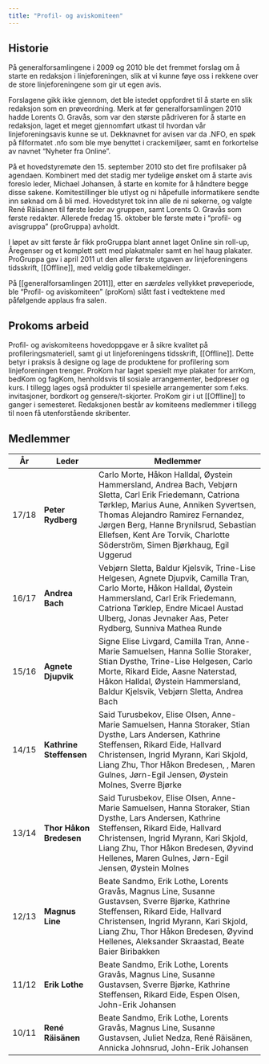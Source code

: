 ```yaml
---
title: "Profil- og aviskomiteen"
---
```


Historie
--------

På generalforsamlingene i 2009 og 2010 ble det fremmet forslag om å
starte en redaksjon i linjeforeningen, slik at vi kunne føye oss i
rekkene over de store linjeforeningene som gir ut egen avis.

Forslagene gikk ikke gjennom, det ble istedet oppfordret til å starte en
slik redaksjon som en prøveordning. Merk at før generalforsamlingen 2010
hadde Lorents O. Gravås, som var den største pådriveren for å starte en
redaksjon, laget et meget gjennomført utkast til hvordan vår
linjeforeningsavis kunne se ut. Dekknavnet for avisen var da .NFO, en
spøk på filformatet .nfo som ble mye benyttet i crackemiljøer, samt en
forkortelse av navnet “Nyheter fra Online”.

På et hovedstyremøte den 15. september 2010 sto det fire profilsaker på
agendaen. Kombinert med det stadig mer tydelige ønsket om å starte avis
foreslo leder, Michael Johansen, å starte en komite for å håndtere begge
disse sakene. Komitestillinger ble utlyst og ni håpefulle informatikere
sendte inn søknad om å bli med. Hovedstyret tok inn alle de ni søkerne,
og valgte René Räisänen til første leder av gruppen, samt Lorents O.
Gravås som første redaktør. Allerede fredag 15. oktober ble første møte
i “profil- og avisgruppa” (proGruppa) avholdt.

I løpet av sitt første år fikk proGruppa blant annet laget Online sin
roll-up, Åregenser og et komplett sett med plakatmaler samt en hel haug
plakater. ProGruppa gav i april 2011 ut den aller første utgaven av
linjeforeningens tidsskrift, [[Offline]], med veldig gode
tilbakemeldinger.

På [[generalforsamlingen 2011]], etter en *særdeles* vellykket
prøveperiode, ble “Profil- og aviskomiteen” (proKom) slått fast i
vedtektene med påfølgende applaus fra salen.

Prokoms arbeid
---------------

Profil- og aviskomiteens hovedoppgave er å sikre kvalitet på
profileringsmateriell, samt gi ut linjeforeningens tidsskrift,
[[Offline]]. Dette betyr i praksis å designe og lage de produktene for
profilering som linjeforeningen trenger. ProKom har laget spesielt mye
plakater for arrKom, bedKom og fagKom, henholdsvis til sosiale
arrangementer, bedpreser og kurs. I tillegg lages også produkter til
spesielle arrangementer som f.eks. invitasjoner, bordkort og
gensere/t-skjorter. ProKom gir i ut [[Offline]] to ganger i semesteret.
Redaksjonen består av komiteens medlemmer i tillegg til noen få
utenforstående skribenter.

Medlemmer
---------
| År | Leder                   | Medlemmer |
| --- | --- | --- |
| 17/18 | **Peter Rydberg** | Carlo Morte, Håkon Halldal, Øystein Hammersland, Andrea Bach, Vebjørn Sletta, Carl Erik Friedemann, Catriona Tørklep, Marius Aune, Anniken Syvertsen, Thomas Alejandro Ramirez Fernandez, Jørgen Berg, Hanne Brynilsrud, Sebastian Ellefsen, Kent Are Torvik, Charlotte Söderström, Simen Bjørkhaug, Egil Uggerud |
| 16/17 | **Andrea Bach** | Vebjørn Sletta, Baldur Kjelsvik, Trine-Lise Helgesen, Agnete Djupvik, Camilla Tran, Carlo Morte, Håkon Halldal, Øystein Hammersland, Carl Erik Friedemann, Catriona Tørklep, Endre Micael Austad Ulberg, Jonas Jevnaker Aas, Peter Rydberg, Sunniva Mathea Runde |
| 15/16 | **Agnete Djupvik** | Signe Elise Livgard, Camilla Tran, Anne-Marie Samuelsen, Hanna Sollie Storaker, Stian Dysthe, Trine-Lise Helgesen, Carlo Morte, Rikard Eide, Aasne Naterstad, Håkon Halldal, Øystein Hammersland, Baldur Kjelsvik, Vebjørn Sletta, Andrea Bach |
| 14/15 | **Kathrine Steffensen** | Said Turusbekov, Elise Olsen, Anne-Marie Samuelsen, Hanna Storaker, Stian Dysthe, Lars Andersen, Kathrine Steffensen, Rikard Eide, Hallvard Christensen, Ingrid Myrann, Kari Skjold, Liang Zhu, Thor Håkon Bredesen, , Maren Gulnes, Jørn-Egil Jensen, Øystein Molnes, Sverre Bjørke |
| 13/14 | **Thor Håkon Bredesen** | Said Turusbekov, Elise Olsen, Anne-Marie Samuelsen, Hanna Storaker, Stian Dysthe, Lars Andersen, Kathrine Steffensen, Rikard Eide, Hallvard Christensen, Ingrid Myrann, Kari Skjold, Liang Zhu, Thor Håkon Bredesen, Øyvind Hellenes, Maren Gulnes, Jørn-Egil Jensen, Øystein Molnes |
| 12/13 | **Magnus Line** | Beate Sandmo, Erik Lothe, Lorents Gravås, Magnus Line, Susanne Gustavsen, Sverre Bjørke, Kathrine Steffensen, Rikard Eide, Hallvard Christensen, Ingrid Myrann, Kari Skjold, Liang Zhu, Thor Håkon Bredesen, Øyvind Hellenes, Aleksander Skraastad, Beate Baier Biribakken |
| 11/12 | **Erik Lothe**|  Beate Sandmo, Erik Lothe, Lorents Gravås, Magnus Line, Susanne Gustavsen, Sverre Bjørke, Kathrine Steffensen, Rikard Eide, Espen Olsen, John-Erik Johansen |
| 10/11 | **René Räisänen** | Beate Sandmo, Erik Lothe, Lorents Gravås, Magnus Line, Susanne Gustavsen, Juliet Nedza, René Räisänen, Annicka Johnsrud, John-Erik Johansen |